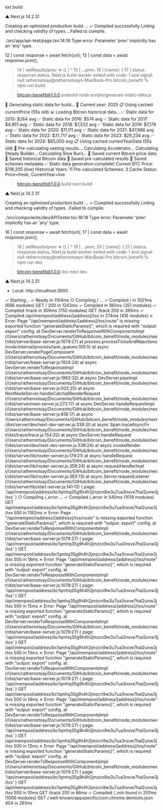 ext build

  ▲ Next.js 14.2.31

   Creating an optimized production build ...
 ✓ Compiled successfully
   Linting and checking validity of types  ...Failed to compile.

./src/app/api-test/page.tsx:14:18
Type error: Parameter 'prev' implicitly has an 'any' type.

  12 |       const response = await fetch(url);
  13 |       const data = await response.json();
> 14 |       setResults(prev => ({ 
     |                  ^
  15 |         ...prev, 
  16 |         [name]: { 
  17 |           status: response.status, 
Next.js build worker exited with code: 1 and signal: null
rathernotsay@rathernotsays-MacBook-Pro bitcoin_benefit % npm run build

> bitcoin-benefit@1.0.0 prebuild
> node scripts/generate-static-data.js

🚀 Generating static data for build...
📅 Current year: 2025
📋 Using cached currentPrice (55s old)
📊 Loading Bitcoin historical data...
✅ Static data for 2015: $264 avg
✅ Static data for 2016: $574 avg
✅ Static data for 2017: $4,951 avg
✅ Static data for 2018: $7,532 avg
✅ Static data for 2019: $7,179 avg
✅ Static data for 2020: $11,111 avg
✅ Static data for 2021: $47,686 avg
✅ Static data for 2022: $31,717 avg
✅ Static data for 2023: $29,234 avg
✅ Static data for 2024: $65,000 avg
📋 Using cached currentYearData (55s old)
🧮 Pre-calculating vesting results...
  Calculating Accelerator...
  Calculating Steady Builder...
  Calculating Slow Burn...
💾 Saved current Bitcoin price data
💾 Saved historical Bitcoin data
💾 Saved pre-calculated results
💾 Saved schemes metadata
✅ Static data generation complete!
   Current BTC Price: $118,205 (live)
   Historical Years: 11
   Pre-calculated Schemes: 3
   Cache Status: Price=fresh, CurrentYear=live

> bitcoin-benefit@1.0.0 build
> next build

  ▲ Next.js 14.2.31

   Creating an optimized production build ...
         ✓ Compiled successfully
   Linting and checking validity of types  ..Failed to compile.

./src/components/dev/APITester.tsx:18:18
Type error: Parameter 'prev' implicitly has an 'any' type.

  16 |       const response = await fetch(url);
  17 |       const data = await response.json();
> 18 |       setResults(prev => ({ 
     |                  ^
  19 |         ...prev, 
  20 |         [name]: { 
  21 |           status: response.status, 
Next.js build worker exited with code: 1 and signal: null
rathernotsay@rathernotsays-MacBook-Pro bitcoin_benefit % npm run dev  

> bitcoin-benefit@1.0.0 dev
> next dev

  ▲ Next.js 14.2.31
  - Local:        http://localhost:3000

 ✓ Starting...
 ✓ Ready in 1104ms
 ○ Compiling / ...
 ✓ Compiled / in 1021ms (686 modules)
 GET / 200 in 1243ms
 ✓ Compiled in 180ms (351 modules)
 ✓ Compiled /track in 309ms (750 modules)
 GET /track 200 in 395ms
 ✓ Compiled /api/mempool/address/[address]/txs in 274ms (416 modules)
 ⨯ Error: Page "/api/mempool/address/[address]/txs/route" is missing exported function "generateStaticParams()", which is required with "output: export" config.
    at DevServer.renderToResponseWithComponentsImpl (/Users/rathernotsay/Documents/GitHub/bitcoin_benefit/node_modules/next/dist/server/base-server.js:1079:27)
    at process.processTicksAndRejections (node:internal/process/task_queues:105:5)
    at async DevServer.renderPageComponent (/Users/rathernotsay/Documents/GitHub/bitcoin_benefit/node_modules/next/dist/server/base-server.js:1924:24)
    at async DevServer.renderToResponseImpl (/Users/rathernotsay/Documents/GitHub/bitcoin_benefit/node_modules/next/dist/server/base-server.js:1962:32)
    at async DevServer.pipeImpl (/Users/rathernotsay/Documents/GitHub/bitcoin_benefit/node_modules/next/dist/server/base-server.js:922:25)
    at async NextNodeServer.handleCatchallRenderRequest (/Users/rathernotsay/Documents/GitHub/bitcoin_benefit/node_modules/next/dist/server/next-server.js:272:17)
    at async DevServer.handleRequestImpl (/Users/rathernotsay/Documents/GitHub/bitcoin_benefit/node_modules/next/dist/server/base-server.js:818:17)
    at async /Users/rathernotsay/Documents/GitHub/bitcoin_benefit/node_modules/next/dist/server/dev/next-dev-server.js:339:20
    at async Span.traceAsyncFn (/Users/rathernotsay/Documents/GitHub/bitcoin_benefit/node_modules/next/dist/trace/trace.js:154:20)
    at async DevServer.handleRequest (/Users/rathernotsay/Documents/GitHub/bitcoin_benefit/node_modules/next/dist/server/dev/next-dev-server.js:336:24)
    at async invokeRender (/Users/rathernotsay/Documents/GitHub/bitcoin_benefit/node_modules/next/dist/server/lib/router-server.js:179:21)
    at async handleRequest (/Users/rathernotsay/Documents/GitHub/bitcoin_benefit/node_modules/next/dist/server/lib/router-server.js:359:24)
    at async requestHandlerImpl (/Users/rathernotsay/Documents/GitHub/bitcoin_benefit/node_modules/next/dist/server/lib/router-server.js:383:13)
    at async Server.requestListener (/Users/rathernotsay/Documents/GitHub/bitcoin_benefit/node_modules/next/dist/server/lib/start-server.js:141:13) {
  page: '/api/mempool/address/bc1qmhq35g9h4h2jmzcn9w3u7ua3nxve7hal2unw3j/txs'
}
 ○ Compiling /_error ...
 ✓ Compiled /_error in 540ms (1018 modules)
 GET /api/mempool/address/bc1qmhq35g9h4h2jmzcn9w3u7ua3nxve7hal2unw3j/txs 500 in 1182ms
 ⨯ Error: Page "/api/mempool/address/[address]/txs/route" is missing exported function "generateStaticParams()", which is required with "output: export" config.
    at DevServer.renderToResponseWithComponentsImpl (/Users/rathernotsay/Documents/GitHub/bitcoin_benefit/node_modules/next/dist/server/base-server.js:1079:27) {
  page: '/api/mempool/address/bc1qmhq35g9h4h2jmzcn9w3u7ua3nxve7hal2unw3j/txs'
}
 GET /api/mempool/address/bc1qmhq35g9h4h2jmzcn9w3u7ua3nxve7hal2unw3j/txs 500 in 18ms
 ⨯ Error: Page "/api/mempool/address/[address]/txs/route" is missing exported function "generateStaticParams()", which is required with "output: export" config.
    at DevServer.renderToResponseWithComponentsImpl (/Users/rathernotsay/Documents/GitHub/bitcoin_benefit/node_modules/next/dist/server/base-server.js:1079:27) {
  page: '/api/mempool/address/bc1qmhq35g9h4h2jmzcn9w3u7ua3nxve7hal2unw3j/txs'
}
 GET /api/mempool/address/bc1qmhq35g9h4h2jmzcn9w3u7ua3nxve7hal2unw3j/txs 500 in 15ms
 ⨯ Error: Page "/api/mempool/address/[address]/txs/route" is missing exported function "generateStaticParams()", which is required with "output: export" config.
    at DevServer.renderToResponseWithComponentsImpl (/Users/rathernotsay/Documents/GitHub/bitcoin_benefit/node_modules/next/dist/server/base-server.js:1079:27) {
  page: '/api/mempool/address/bc1qmhq35g9h4h2jmzcn9w3u7ua3nxve7hal2unw3j/txs'
}
 GET /api/mempool/address/bc1qmhq35g9h4h2jmzcn9w3u7ua3nxve7hal2unw3j/txs 500 in 13ms
 ⨯ Error: Page "/api/mempool/address/[address]/txs/route" is missing exported function "generateStaticParams()", which is required with "output: export" config.
    at DevServer.renderToResponseWithComponentsImpl (/Users/rathernotsay/Documents/GitHub/bitcoin_benefit/node_modules/next/dist/server/base-server.js:1079:27) {
  page: '/api/mempool/address/bc1qmhq35g9h4h2jmzcn9w3u7ua3nxve7hal2unw3j/txs'
}
 GET /api/mempool/address/bc1qmhq35g9h4h2jmzcn9w3u7ua3nxve7hal2unw3j/txs 500 in 14ms
 ⨯ Error: Page "/api/mempool/address/[address]/txs/route" is missing exported function "generateStaticParams()", which is required with "output: export" config.
    at DevServer.renderToResponseWithComponentsImpl (/Users/rathernotsay/Documents/GitHub/bitcoin_benefit/node_modules/next/dist/server/base-server.js:1079:27) {
  page: '/api/mempool/address/bc1qmhq35g9h4h2jmzcn9w3u7ua3nxve7hal2unw3j/txs'
}
 GET /api/mempool/address/bc1qmhq35g9h4h2jmzcn9w3u7ua3nxve7hal2unw3j/txs 500 in 13ms
 ⨯ Error: Page "/api/mempool/address/[address]/txs/route" is missing exported function "generateStaticParams()", which is required with "output: export" config.
    at DevServer.renderToResponseWithComponentsImpl (/Users/rathernotsay/Documents/GitHub/bitcoin_benefit/node_modules/next/dist/server/base-server.js:1079:27) {
  page: '/api/mempool/address/bc1qmhq35g9h4h2jmzcn9w3u7ua3nxve7hal2unw3j/txs'
}
 GET /api/mempool/address/bc1qmhq35g9h4h2jmzcn9w3u7ua3nxve7hal2unw3j/txs 500 in 10ms
 GET /track 200 in 86ms
 ✓ Compiled /_not-found in 207ms (1006 modules)
 GET /.well-known/appspecific/com.chrome.devtools.json 404 in 261ms